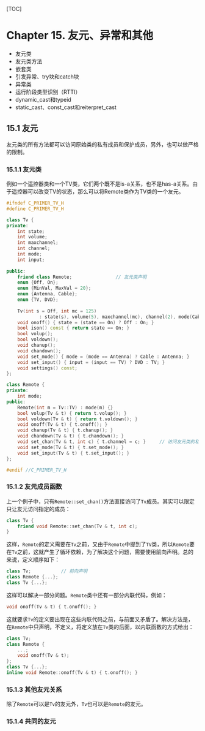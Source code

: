[TOC]

# Chapter 15. 友元、异常和其他

- 友元类
- 友元类方法
- 嵌套类
- 引发异常、try块和catch块
- 异常类
- 运行阶段类型识别（RTTI）
- dynamic_cast和typeid
- static_cast、const_cast和reiterpret_cast

## 15.1 友元

友元类的所有方法都可以访问原始类的私有成员和保护成员，另外，也可以做严格的限制。

### 15.1.1 友元类

例如一个遥控器类和一个TV类，它们两个既不是is-a关系，也不是has-a关系。由于遥控器可以改变TV的状态，那么可以将Remote类作为TV类的一个友元。

```C++
#ifndef C_PRIMER_TV_H
#define C_PRIMER_TV_H

class Tv {
private:
    int state;
    int volume;
    int maxchannel;
    int channel;
    int mode;
    int input;
    
public:
    friend class Remote;				// 友元类声明
    enum {Off, On};
    enum {MinVal, MaxVal = 20};
    enum {Antenna, Cable};
    enum {TV, DVD};
    
    Tv(int s = Off, int mc = 125) 
            : state(s), volume(5), maxchannel(mc), channel(2), mode(Cable), input(TV) {}
    void onoff() { state = (state == On) ? Off : On; }            
    bool ison() const { return state == On; }
    bool volup();
    bool voldown();
    void chanup();
    void chandown();
    void set_mode() { mode = (mode == Antenna) ? Cable : Antenna; }
    void set_input() { input = (input == TV) ? DVD : TV; }
    void settings() const;
};

class Remote {
private:
    int mode;
public:
    Remote(int m = Tv::TV) : mode(m) {}
    bool volup(Tv & t) { return t.volup(); }
    bool voldown(Tv & t) { return t.voldown(); }
    void onoff(Tv & t) { t.onoff(); }
    void chanup(Tv & t) { t.chanup(); }
    void chandown(Tv & t) { t.chandown(); }
    void set_chan(Tv & t, int c) { t.channel = c; }		// 访问友元类的私有成员
    void set_mode(Tv & t) { t.set_mode(); }
    void set_input(Tv & t) { t.set_input(); }
};

#endif //C_PRIMER_TV_H
```

### 15.1.2 友元成员函数

上一个例子中，只有`Remote::set_chan()`方法直接访问了`Tv`成员。其实可以限定只让友元访问指定的成员：

```C++
class Tv {
    friend void Remote::set_chan(Tv & t, int c);
}
```

这样，`Remote`的定义需要在`Tv`之前，又由于`Remote`中提到了`TV`类，所以`Remote`要在`Tv`之前，这就产生了循环依赖，为了解决这个问题，需要使用前向声明。总的来说，定义顺序如下：

```C++
class Tv;			// 前向声明
class Remote {...};
class Tv {...};
```

这样可以解决一部分问题。`Remote`类中还有一部分内联代码，例如：

```C++
void onoff(Tv & t) { t.onoff(); }
```

这就要求`Tv`的定义要出现在这些内联代码之前，与前面又矛盾了。解决方法是，在`Remote`中只声明，不定义，将定义放在`Tv`类的后面，以内联函数的方式给出：

```C++
class Tv;
class Remote {
    ...;
    void onoff(Tv & t);
};
class Tv {...};
inline void Remote::onoff(Tv & t) { t.onoff(); }
```

### 15.1.3 其他友元关系

除了`Remote`可以是`Tv`的友元外，`Tv`也可以是`Remote`的友元。

### 15.1.4 共同的友元

